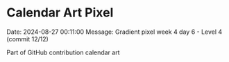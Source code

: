 # Calendar Art Pixel

Date: 2024-08-27 00:11:00
Message: Gradient pixel week 4 day 6 - Level 4 (commit 12/12)

Part of GitHub contribution calendar art
